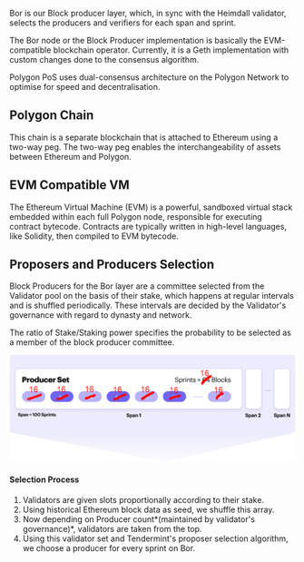 Bor is our Block producer layer, which, in sync with the Heimdall validator, selects the producers and verifiers for each span and sprint.

The Bor node or the Block Producer implementation is basically the EVM-compatible blockchain operator. Currently, it is a Geth implementation with custom changes done to the consensus algorithm.

Polygon PoS uses dual-consensus architecture on the Polygon Network to optimise for speed and decentralisation.

## Polygon Chain

This chain is a separate blockchain that is attached to Ethereum using a two-way peg. The two-way peg enables the interchangeability of assets between Ethereum and Polygon.

## EVM Compatible VM

The Ethereum Virtual Machine (EVM) is a powerful, sandboxed virtual stack embedded within each full Polygon node, responsible for executing contract bytecode. Contracts are typically written in high-level languages, like Solidity, then compiled to EVM bytecode.

## Proposers and Producers Selection

Block Producers for the Bor layer are a committee selected from the Validator pool on the basis of their stake, which happens at regular intervals and is shuffled periodically. These intervals are decided by the Validator's governance with regard to dynasty and network.

The ratio of Stake/Staking power specifies the probability to be selected as a member of the block producer committee.

![](../../../img/pos/bor-span.png)

#### Selection Process

1. Validators are given slots proportionally according to their stake.
2. Using historical Ethereum block data as seed, we shuffle this array.
3. Now depending on Producer count*(maintained by validator's governance)*, validators are taken from the top.
4. Using this validator set and Tendermint's proposer selection algorithm, we choose a producer for every sprint on Bor.
